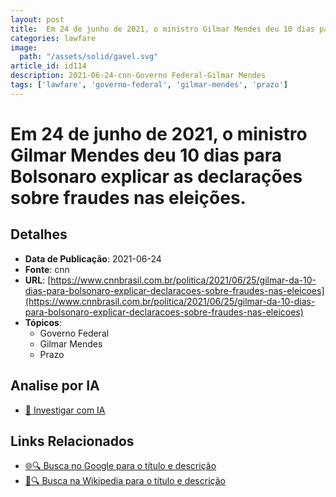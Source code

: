 ```yaml
---
layout: post
title:  Em 24 de junho de 2021, o ministro Gilmar Mendes deu 10 dias para Bolsonaro explicar as declarações sobre fraudes nas eleições.
categories: lawfare
image: 
  path: "/assets/solid/gavel.svg"
article_id: id114
description: 2021-06-24-cnn-Governo Federal-Gilmar Mendes
tags: ['lawfare', 'governo-federal', 'gilmar-mendes', 'prazo']
---
```


# Em 24 de junho de 2021, o ministro Gilmar Mendes deu 10 dias para Bolsonaro explicar as declarações sobre fraudes nas eleições.

## Detalhes
- **Data de Publicação**: 2021-06-24
- **Fonte**: cnn
- **URL**: [https://www.cnnbrasil.com.br/politica/2021/06/25/gilmar-da-10-dias-para-bolsonaro-explicar-declaracoes-sobre-fraudes-nas-eleicoes](https://www.cnnbrasil.com.br/politica/2021/06/25/gilmar-da-10-dias-para-bolsonaro-explicar-declaracoes-sobre-fraudes-nas-eleicoes)
- **Tópicos**:
  - Governo Federal
  - Gilmar Mendes
  - Prazo

## Analise por IA
- [🤖 Investigar com IA](https://www.perplexity.ai/search?q=%22not%C3%ADcia%20artigo%20Brasil%22%20Em%2024%20de%20junho%20de%202021%2C%20o%20ministro%20Gilmar%20Mendes%20deu%2010%20dias%20para%20Bolsonaro%20explicar%20as%20declara%C3%A7%C3%B5es%20sobre%20fraudes%20nas%20elei%C3%A7%C3%B5es.%20cnn%202021-06-24)

## Links Relacionados
- [🌐🔍 Busca no Google para o título e descrição](https://www.google.com/search?q=%22not%C3%ADcia%20artigo%20Brasil%22%20Em%2024%20de%20junho%20de%202021%2C%20o%20ministro%20Gilmar%20Mendes%20deu%2010%20dias%20para%20Bolsonaro%20explicar%20as%20declara%C3%A7%C3%B5es%20sobre%20fraudes%20nas%20elei%C3%A7%C3%B5es.%20cnn%202021-06-24)
- [📖🔍 Busca na Wikipedia para o título e descrição](https://pt.wikipedia.org/w/index.php?search=%22not%C3%ADcia%20artigo%20Brasil%22%20Em%2024%20de%20junho%20de%202021%2C%20o%20ministro%20Gilmar%20Mendes%20deu%2010%20dias%20para%20Bolsonaro%20explicar%20as%20declara%C3%A7%C3%B5es%20sobre%20fraudes%20nas%20elei%C3%A7%C3%B5es.%20cnn%202021-06-24)

